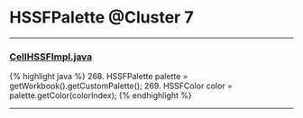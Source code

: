 # HSSFPalette @Cluster 7

***

### [CellHSSFImpl.java](https://searchcode.com/codesearch/view/72854667/)
{% highlight java %}
268. HSSFPalette palette = getWorkbook().getCustomPalette();
269. HSSFColor color = palette.getColor(colorIndex);
{% endhighlight %}

***

